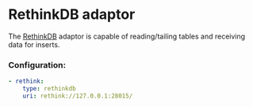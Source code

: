# RethinkDB adaptor

The [RethinkDB](https://github.com/rethinkdb/rethinkdb) adaptor is capable of reading/tailing tables and
receiving data for inserts.

### Configuration:
```yaml
- rethink:
    type: rethinkdb
    uri: rethink://127.0.0.1:28015/
```
